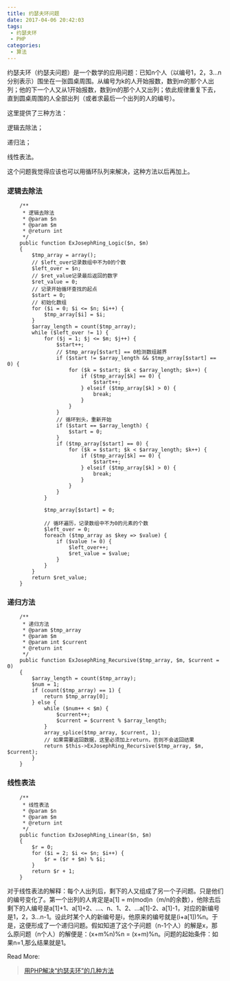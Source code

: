 ```yaml
---
title: 约瑟夫环问题
date: 2017-04-06 20:42:03
tags:
 - 约瑟夫环
 - PHP
categories:
 - 算法
---
```


约瑟夫环（约瑟夫问题）是一个数学的应用问题：已知n个人（以编号1，2，3...n分别表示）围坐在一张圆桌周围。从编号为k的人开始报数，数到m的那个人出列；他的下一个人又从1开始报数，数到m的那个人又出列；依此规律重复下去，直到圆桌周围的人全部出列（或者求最后一个出列的人的编号）。

这里提供了三种方法：

逻辑去除法；

递归法；

线性表法。

这个问题我觉得应该也可以用循环队列来解决，这种方法以后再加上。

### 逻辑去除法

```
	/**
     * 逻辑去除法
     * @param $n
     * @param $m
     * @return int
     */
    public function ExJosephRing_Logic($n, $m)
    {
        $tmp_array = array();
        // $left_over记录数组中不为0的个数
        $left_over = $n;
        // $ret_value记录最后返回的数字
        $ret_value = 0;
        // 记录开始循环查找的起点
        $start = 0;
        // 初始化数组
        for ($i = 0; $i <= $n; $i++) {
            $tmp_array[$i] = $i;
        }
        $array_length = count($tmp_array);
        while ($left_over != 1) {
            for ($j = 1; $j <= $m; $j++) {
                $start++;
                // $tmp_array[$start] == 0检测数组越界
                if ($start != $array_length && $tmp_array[$start] == 0) {
                    for ($k = $start; $k < $array_length; $k++) {
                        if ($tmp_array[$k] == 0) {
                            $start++;
                        } elseif ($tmp_array[$k] > 0) {
                            break;
                        }
                    }
                }
                // 循环到头，重新开始
                if ($start == $array_length) {
                    $start = 0;
                }
                if ($tmp_array[$start] == 0) {
                    for ($k = $start; $k < $array_length; $k++) {
                        if ($tmp_array[$k] == 0) {
                            $start++;
                        } elseif ($tmp_array[$k] > 0) {
                            break;
                        }
                    }
                }
            }
            
            $tmp_array[$start] = 0;

            // 循环遍历，记录数组中不为0的元素的个数
            $left_over = 0;
            foreach ($tmp_array as $key => $value) {
                if ($value != 0) {
                    $left_over++;
                    $ret_value = $value;
                }
            }
        }
        return $ret_value;
    }
```

### 递归方法

```
	/**
     * 递归方法
     * @param $tmp_array
     * @param $m
     * @param int $current
     * @return int
     */
    public function ExJosephRing_Recursive($tmp_array, $m, $current = 0)
    {
        $array_length = count($tmp_array);
        $num = 1;
        if (count($tmp_array) == 1) {
            return $tmp_array[0];
        } else {
            while ($num++ < $m) {
                $current++;
                $current = $current % $array_length;
            }
            array_splice($tmp_array, $current, 1);
            // 如果需要返回数据，这里必须加上return，否则不会返回结果
            return $this->ExJosephRing_Recursive($tmp_array, $m, $current);
        }
    }
```

### 线性表法

```
	/**
     * 线性表法
     * @param $n
     * @param $m
     * @return int
     */
    public function ExJosephRing_Linear($n, $m)
    {
        $r = 0;
        for ($i = 2; $i <= $n; $i++) {
            $r = ($r + $m) % $i;
        }
        return $r + 1;
    }
```

对于线性表法的解释：每个人出列后，剩下的人又组成了另一个子问题。只是他们的编号变化了。第一个出列的人肯定是a[1] = m(mod)n（m/n的余数），他除去后剩下的人编号是a[1]+1、a[1]+2、…、n、1、2、…a[1]-2、a[1]-1，对应的新编号是1，2，3…n-1。设此时某个人的新编号是i，他原来的编号就是(i+a[1])%n。于是，这便形成了一个递归问题。假如知道了这个子问题（n-1个人）的解是x，那么原问题（n个人）的解便是：(x+m%n)%n = (x+m)%n。问题的起始条件：如果n=1,那么结果就是1。



Read More:

> [用PHP解决“约瑟夫环”的几种方法](http://9iphp.com/web/php/1112.html)